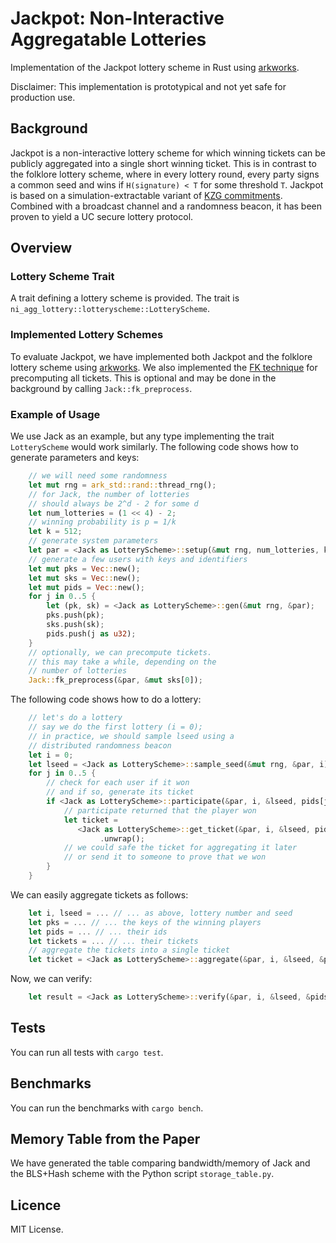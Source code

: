 # Jackpot: Non-Interactive Aggregatable Lotteries

Implementation of the Jackpot lottery scheme in Rust using [arkworks](http://arkworks.rs/).

Disclaimer: This implementation is prototypical and not yet safe for production use.

## Background
Jackpot is a non-interactive lottery scheme for which winning tickets can be publicly aggregated into a single short winning ticket.
This is in contrast to the folklore lottery scheme, where in every lottery round, every party signs a common seed and wins if `H(signature) < T` for some threshold `T`.
Jackpot is based on a simulation-extractable variant of [KZG commitments](http://cacr.uwaterloo.ca/techreports/2010/cacr2010-10.pdf).
Combined with a broadcast channel and a randomness beacon, it has been proven to yield a UC secure lottery protocol.

## Overview

### Lottery Scheme Trait
A trait defining a lottery scheme is provided.
The trait is `ni_agg_lottery::lotteryscheme::LotteryScheme`.

### Implemented Lottery Schemes
To evaluate Jackpot, we have implemented both Jackpot and the folklore lottery scheme using [arkworks](http://arkworks.rs/).
We also implemented the [FK technique](https://eprint.iacr.org/2023/033.pdf) for precomputing all tickets.
This is optional and may be done in the background by calling `Jack::fk_preprocess`.

### Example of Usage
We use Jack as an example, but any type implementing the trait `LotteryScheme` would work similarly.
The following code shows how to generate parameters and keys:
```rust
    // we will need some randomness
    let mut rng = ark_std::rand::thread_rng();
    // for Jack, the number of lotteries
    // should always be 2^d - 2 for some d
    let num_lotteries = (1 << 4) - 2;
    // winning probability is p = 1/k
    let k = 512;
    // generate system parameters
    let par = <Jack as LotteryScheme>::setup(&mut rng, num_lotteries, k);
    // generate a few users with keys and identifiers
    let mut pks = Vec::new();
    let mut sks = Vec::new();
    let mut pids = Vec::new();
    for j in 0..5 {
        let (pk, sk) = <Jack as LotteryScheme>::gen(&mut rng, &par);
        pks.push(pk);
        sks.push(sk);
        pids.push(j as u32);
    }
    // optionally, we can precompute tickets.
    // this may take a while, depending on the
    // number of lotteries
    Jack::fk_preprocess(&par, &mut sks[0]);
```
The following code shows how to do a lottery:
```rust
    // let's do a lottery
    // say we do the first lottery (i = 0);
    // in practice, we should sample lseed using a
    // distributed randomness beacon
    let i = 0;
    let lseed = <Jack as LotteryScheme>::sample_seed(&mut rng, &par, i);
    for j in 0..5 {
        // check for each user if it won
        // and if so, generate its ticket
        if <Jack as LotteryScheme>::participate(&par, i, &lseed, pids[j], &sks[j], &pks[j]) {
            // participate returned that the player won
            let ticket =
               <Jack as LotteryScheme>::get_ticket(&par, i, &lseed, pids[j], &sks[j], &pks[j])
                    .unwrap();
            // we could safe the ticket for aggregating it later
            // or send it to someone to prove that we won
        }
    }
```
We can easily aggregate tickets as follows:
```rust
    let i, lseed = ... // ... as above, lottery number and seed
    let pks = ... // ... the keys of the winning players
    let pids = ... // ... their ids
    let tickets = ... // ... their tickets
    // aggregate the tickets into a single ticket
    let ticket = <Jack as LotteryScheme>::aggregate(&par, i, &lseed, &pids, &pks, &tickets);
```
Now, we can verify:
```rust
    let result = <Jack as LotteryScheme>::verify(&par, i, &lseed, &pids, &pks, &ticket);
```

## Tests
You can run all tests with `cargo test`.

## Benchmarks
You can run the benchmarks with `cargo bench`.

## Memory Table from the Paper
We have generated the table comparing bandwidth/memory of Jack and the BLS+Hash scheme with the Python script `storage_table.py`.

## Licence
MIT License.
